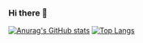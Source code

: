 ### Hi there 👋

[![Anurag's GitHub stats](https://github-readme-stats.vercel.app/api?username=junj2ejj)](https://github.com/junj2ejj/github-readme-stats)
[![Top Langs](https://github-readme-stats.vercel.app/api/top-langs/?username=junj2ejj&hide=html,javascript&langs_count=3)](https://github.com/junj2ejj/github-readme-stats)
<!--
**junj2ejj/junj2ejj** is a ✨ _special_ ✨ repository because its `README.md` (this file) appears on your GitHub profile.

Here are some ideas to get you started:

- 🔭 I’m currently working on ...
- 🌱 I’m currently learning ...
- 👯 I’m looking to collaborate on ...
- 🤔 I’m looking for help with ...
- 💬 Ask me about ...
- 📫 How to reach me: ...
- 😄 Pronouns: ...
- ⚡ Fun fact: ...
-->
